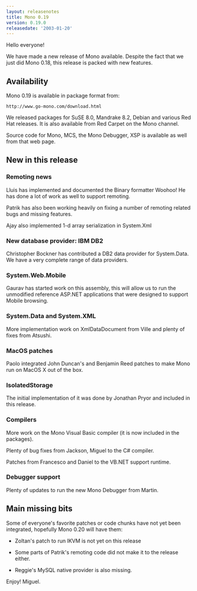 ```yaml
---
layout: releasenotes
title: Mono 0.19
version: 0.19.0
releasedate: '2003-01-20'
---
```


Hello everyone!

We have made a new release of Mono available.  Despite the fact
that we just did Mono 0.18, this release is packed with new features.

## Availability

Mono 0.19 is available in package format from:

    http://www.go-mono.com/download.html

We released packages for SuSE 8.0, Mandrake 8.2, Debian and various
Red Hat releases.  It is also available from Red Carpet on the Mono
channel.

Source code for Mono, MCS, the Mono Debugger, XSP is available as
well from that web page.

## New in this release

### Remoting news

Lluis has implemented and documented the Binary formatter
Woohoo!  He has done a lot of work as well to support
remoting.

Patrik has also been working heavily on fixing a
number of remoting related bugs and missing features.

Ajay also implemented 1-d array serialization in System.Xml

### New database provider: IBM DB2

Christopher Bockner has contributed a DB2 data
provider for System.Data.  We have a very complete
range of data providers.

### System.Web.Mobile

Gaurav has started work on this assembly, this will
allow us to run the unmodified reference ASP.NET
applications that were designed to support Mobile
browsing.

### System.Data and System.XML

More implementation work on XmlDataDocument from Ville
and plenty of fixes from Atsushi.

### MacOS patches

Paolo integrated John Duncan's and Benjamin Reed
patches to make Mono run on MacOS X out of the box.

### IsolatedStorage

The initial implementation of it was done by Jonathan
Pryor and included in this release.

### Compilers

More work on the Mono Visual Basic compiler (it is now
included in the packages).

Plenty of bug fixes from Jackson, Miguel to the C#
compiler.

Patches from Francesco and Daniel to the VB.NET
support runtime.

### Debugger support

Plenty of updates to run the new Mono Debugger from Martin.

## Main missing bits

Some of everyone's favorite patches or code chunks have not yet
been integrated, hopefully Mono 0.20 will have them:

* Zoltan's patch to run IKVM is not yet on this release

* Some parts of Patrik's remoting code did not make it to the
  release either.

* Reggie's MySQL native provider is also missing.

Enjoy!
Miguel.